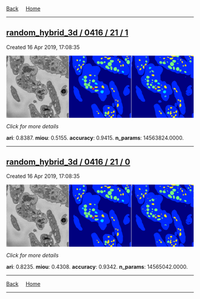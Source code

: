 
[Back](..)&nbsp;&nbsp;&nbsp;&nbsp;&nbsp;[Home](https://leapmanlab.github.io/snapshots)

---

<div class="summary"><a href="1"><h2>random_hybrid_3d / 0416 / 21 / 1</h2></a><p>Created 16 Apr 2019, 17:08:35
</p><a href="1"><img src="1/media/summary.png" align="center"></a><p>
<i>Click for more details</i>
</p></div>

**ari**: 0.8387. **miou**: 0.5155. **accuracy**: 0.9415. **n_params**: 14563824.0000. 

---

<div class="summary"><a href="0"><h2>random_hybrid_3d / 0416 / 21 / 0</h2></a><p>Created 16 Apr 2019, 17:08:35
</p><a href="0"><img src="0/media/summary.png" align="center"></a><p>
<i>Click for more details</i>
</p></div>

**ari**: 0.8235. **miou**: 0.4308. **accuracy**: 0.9342. **n_params**: 14565042.0000. 

---

[Back](..)&nbsp;&nbsp;&nbsp;&nbsp;&nbsp;[Home](https://leapmanlab.github.io/snapshots)

---
